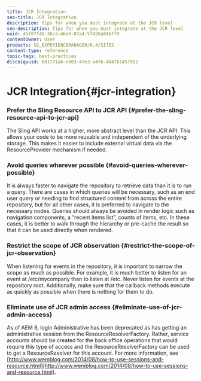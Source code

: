 ```yaml
---
title: JCR Integration
seo-title: JCR Integration
description: Tips for when you must integrate at the JCR level
seo-description: Tips for when you must integrate at the JCR level
uuid: 45f87f46-30ca-46e6-87a4-57426a84bff9
contentOwner: User
products: SG_EXPERIENCEMANAGER/6.4/SITES
content-type: reference
topic-tags: best-practices
discoiquuid: bd1771a6-e603-47e3-a47b-4847b14579b2
---
```


# JCR Integration{#jcr-integration}

### Prefer the Sling Resource API to JCR API {#prefer-the-sling-resource-api-to-jcr-api}

The Sling API works at a higher, more abstract level than the JCR API. This allows your code to be more reusable and independent of the underlying storage. This makes it easier to include external virtual data via the ResourceProvider mechanism if needed.

### Avoid queries wherever possible {#avoid-queries-wherever-possible}

It is always faster to navigate the repository to retrieve data than it is to run a query. There are cases in which queries will be necessary, such as an end user query or needing to find structured content from across the entire repository, but for all other cases, it is preferred to navigate to the necessary nodes. Queries should always be avoided in render logic such as navigation components, a “recent items list”, counts of items, etc. In these cases, it is better to walk through the hierarchy or pre-cache the result so that it can be used directly when rendered.

### Restrict the scope of JCR observation {#restrict-the-scope-of-jcr-observation}

When listening for events in the repository, it is important to narrow the scope as much as possible. For example, it is much better to listen for an event at /etc/mycompany than to listen at /etc. Never listen for events at the repository root. Additionally, make sure that the callback methods execute as quickly as possible when there is nothing for them to do.

### Eliminate use of JCR admin access {#eliminate-use-of-jcr-admin-access}

As of AEM 6, login Administrative has been deprecated as has getting an administrative session from the ResourceResolverFactory. Rather, service accounts should be created for the back office operations that would require this type of access and the ResourceResolverFactory can be used to get a ResourceResolver for this account. For more information, see [http://www.wemblog.com/2014/08/how-to-use-sessions-and-resource.html](http://www.wemblog.com/2014/08/how-to-use-sessions-and-resource.html).
